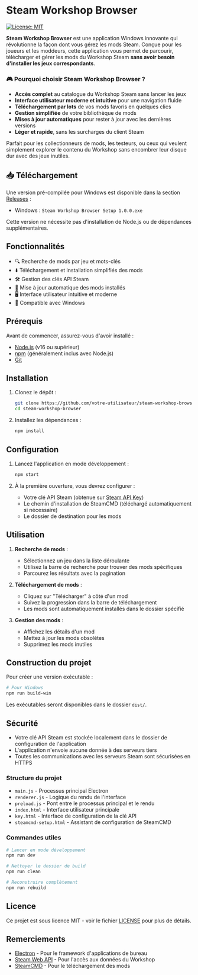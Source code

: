 # Steam Workshop Browser

[![License: MIT](https://img.shields.io/badge/License-MIT-yellow.svg)](https://opensource.org/licenses/MIT)

**Steam Workshop Browser** est une application Windows innovante qui révolutionne la façon dont vous gérez les mods Steam. Conçue pour les joueurs et les moddeurs, cette application vous permet de parcourir, télécharger et gérer les mods du Workshop Steam **sans avoir besoin d'installer les jeux correspondants**.

### 🎮 Pourquoi choisir Steam Workshop Browser ?

- **Accès complet** au catalogue du Workshop Steam sans lancer les jeux
- **Interface utilisateur moderne et intuitive** pour une navigation fluide
- **Téléchargement par lots** de vos mods favoris en quelques clics
- **Gestion simplifiée** de votre bibliothèque de mods
- **Mises à jour automatiques** pour rester à jour avec les dernières versions
- **Léger et rapide**, sans les surcharges du client Steam

Parfait pour les collectionneurs de mods, les testeurs, ou ceux qui veulent simplement explorer le contenu du Workshop sans encombrer leur disque dur avec des jeux inutiles.

## 📥 Téléchargement

Une version pré-compilée pour Windows est disponible dans la section [Releases](https://github.com/votre-utilisateur/steam-workshop-browser/releases) :

- Windows : `Steam Workshop Browser Setup 1.0.0.exe`

Cette version ne nécessite pas d'installation de Node.js ou de dépendances supplémentaires.

## Fonctionnalités

- 🔍 Recherche de mods par jeu et mots-clés
- ⬇️ Téléchargement et installation simplifiés des mods
- 🛠️ Gestion des clés API Steam
- 🔄 Mise à jour automatique des mods installés
- 🖥️ Interface utilisateur intuitive et moderne
- 🚀 Compatible avec Windows

## Prérequis

Avant de commencer, assurez-vous d'avoir installé :

- [Node.js](https://nodejs.org/) (v16 ou supérieur)
- [npm](https://www.npmjs.com/) (généralement inclus avec Node.js)
- [Git](https://git-scm.com/)

## Installation

1. Clonez le dépôt :
   ```bash
   git clone https://github.com/votre-utilisateur/steam-workshop-browser.git
   cd steam-workshop-browser
   ```

2. Installez les dépendances :
   ```bash
   npm install
   ```

## Configuration

1. Lancez l'application en mode développement :
   ```bash
   npm start
   ```

2. À la première ouverture, vous devrez configurer :
   - Votre clé API Steam (obtenue sur [Steam API Key](https://steamcommunity.com/dev/apikey))
   - Le chemin d'installation de SteamCMD (téléchargé automatiquement si nécessaire)
   - Le dossier de destination pour les mods

## Utilisation

1. **Recherche de mods** :
   - Sélectionnez un jeu dans la liste déroulante
   - Utilisez la barre de recherche pour trouver des mods spécifiques
   - Parcourez les résultats avec la pagination

2. **Téléchargement de mods** :
   - Cliquez sur "Télécharger" à côté d'un mod
   - Suivez la progression dans la barre de téléchargement
   - Les mods sont automatiquement installés dans le dossier spécifié

3. **Gestion des mods** :
   - Affichez les détails d'un mod
   - Mettez à jour les mods obsolètes
   - Supprimez les mods inutiles

## Construction du projet

Pour créer une version exécutable :

```bash
# Pour Windows
npm run build-win
```

Les exécutables seront disponibles dans le dossier `dist/`.

## Sécurité

- Votre clé API Steam est stockée localement dans le dossier de configuration de l'application
- L'application n'envoie aucune donnée à des serveurs tiers
- Toutes les communications avec les serveurs Steam sont sécurisées en HTTPS

### Structure du projet

- `main.js` - Processus principal Electron
- `renderer.js` - Logique du rendu de l'interface
- `preload.js` - Pont entre le processus principal et le rendu
- `index.html` - Interface utilisateur principale
- `key.html` - Interface de configuration de la clé API
- `steamcmd-setup.html` - Assistant de configuration de SteamCMD

### Commandes utiles

```bash
# Lancer en mode développement
npm run dev

# Nettoyer le dossier de build
npm run clean

# Reconstruire complètement
npm run rebuild
```

## Licence

Ce projet est sous licence MIT - voir le fichier [LICENSE](LICENSE) pour plus de détails.

## Remerciements

- [Electron](https://www.electronjs.org/) - Pour le framework d'applications de bureau
- [Steam Web API](https://steamcommunity.com/dev) - Pour l'accès aux données du Workshop
- [SteamCMD](https://developer.valvesoftware.com/wiki/SteamCMD) - Pour le téléchargement des mods


